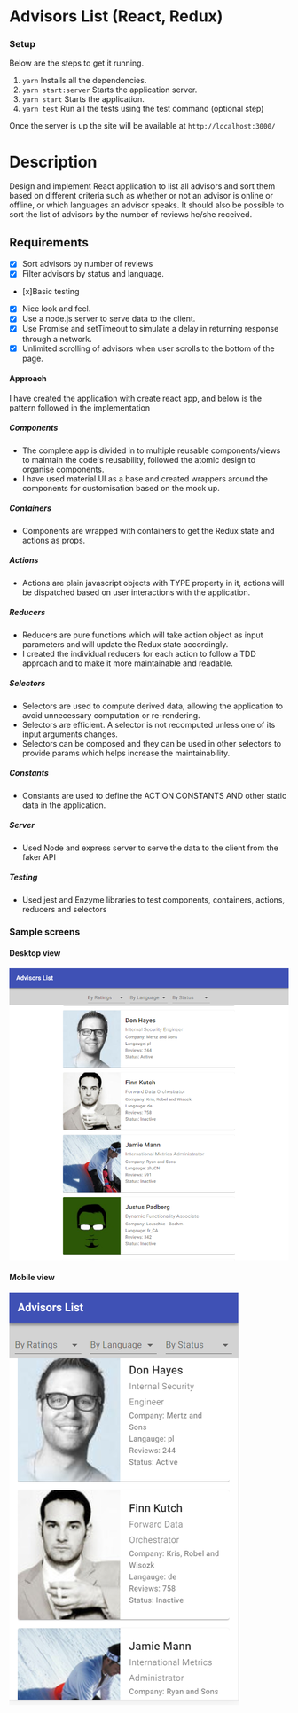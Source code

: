 # Advisors List (React, Redux)

### Setup
Below are the steps to get it running.

1. `yarn`  Installs all the dependencies.
2. `yarn start:server`  Starts the application server.
3. `yarn start`  Starts the application.
4. `yarn test`  Run all the tests using the test command (optional step)

Once the server is up the site will be available at `http://localhost:3000/`

# Description

Design and implement React application to list all advisors and sort them based on different criteria such as whether or not an advisor is online or offline, or which languages an advisor speaks. It should also be possible to sort the list of advisors by the number of reviews he/she received.

## Requirements
- [x] Sort advisors by number of reviews
- [x] Filter advisors by status and language.
- [x]Basic testing

- [x] Nice look and feel.
- [x] Use a node.js server to serve data to the client.
- [x] Use Promise and setTimeout to simulate a delay in returning response through a network.
- [x] Unlimited scrolling of advisors when user scrolls to the bottom of the page.

#### Approach
I have created the application with create react app, and below is the pattern followed in the implementation

##### Components
- The complete app is divided in to multiple reusable components/views to maintain the code's reusability, followed the atomic design to organise components.
- I have used material UI as a base and created wrappers around the components for customisation based on the mock up.

##### Containers
- Components are wrapped with containers to get the Redux state and actions as props.

##### Actions
- Actions are plain javascript objects with TYPE property in it, actions will be dispatched based on user interactions with the application.

##### Reducers
- Reducers are pure functions which will take action object as input parameters and will update the Redux state accordingly.
- I created the individual reducers for each action to follow a TDD approach and to make it more maintainable and readable.

##### Selectors
- Selectors are used to compute derived data, allowing the application to avoid unnecessary computation or re-rendering.
- Selectors are efficient. A selector is not recomputed unless one of its input arguments changes.
- Selectors can be composed and they can be used in other selectors to provide params which helps increase the maintainability.

##### Constants
- Constants are used to define the ACTION CONSTANTS AND other static data in the application.

##### Server
- Used Node and express server to serve the data to the client from the faker API

##### Testing
- Used jest and Enzyme libraries to test components, containers, actions, reducers and selectors


### Sample screens
#### Desktop view
![sample](docs/Screenshot_1.png)

#### Mobile view
![sample](docs/Screenshot_2.png)